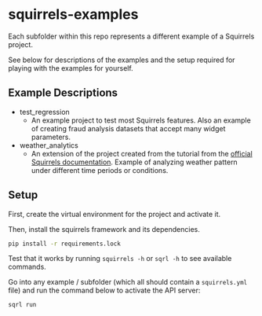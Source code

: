 # squirrels-examples

Each subfolder within this repo represents a different example of a Squirrels project.

See below for descriptions of the examples and the setup required for playing with the examples for yourself.

## Example Descriptions

- test_regression
    - An example project to test most Squirrels features. Also an example of creating fraud analysis datasets that accept many widget parameters.
- weather_analytics
    - An extension of the project created from the tutorial from the [official Squirrels documentation](https://squirrels-nest.github.io/docs/intro). Example of analyzing weather pattern under different time periods or conditions.

## Setup

First, create the virtual environment for the project and activate it.

Then, install the squirrels framework and its dependencies.

```bash
pip install -r requirements.lock
```

Test that it works by running `squirrels -h` or `sqrl -h` to see available commands.

Go into any example / subfolder (which all should contain a `squirrels.yml` file) and run the command below to activate the API server:

```bash
sqrl run
```

